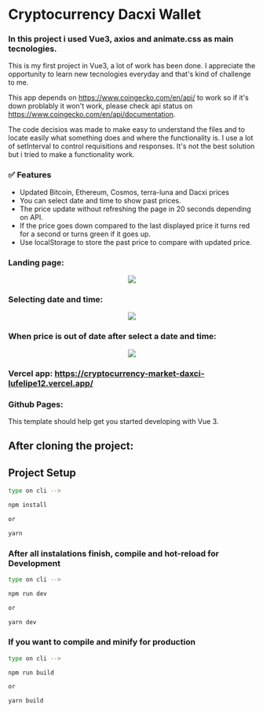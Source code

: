 # Cryptocurrency Dacxi Wallet

### In this project i used Vue3, axios and animate.css as main tecnologies.

This is my first project in Vue3, a lot of work has been done. I appreciate the opportunity to learn new tecnologies everyday and that's kind of challenge to me. 

This app depends on https://www.coingecko.com/en/api/ to work so if it's down problably it won't work, please check api status on https://www.coingecko.com/en/api/documentation.

The code decisios was made to make easy to understand the files and to locate easily what something does and where the functionality is.
I use a lot of setInterval to control requisitions and responses. It's not the best solution but i tried to make a functionality work.

### ✅ Features

- Updated Bitcoin, Ethereum, Cosmos, terra-luna and Dacxi prices
- You can select date and time to show past prices.
- The price update without refreshing the page in 20 seconds depending on API.
- If the price goes down compared to the last displayed price it turns red for a second or turns green if it goes up.
- Use localStorage to store the past price to compare with updated price.

### Landing page:

<div align='center'>
<img src='https://user-images.githubusercontent.com/90461911/169515559-176f48f9-e228-43cf-a13b-1eab90767158.png'/>
</div>

### Selecting date and time: 

<div align='center'>
<img src='https://user-images.githubusercontent.com/90461911/169516890-cb85240f-48a2-46a1-9e5b-d084a0688759.png'/>
</div>

### When price is out of date after select a date and time:

<div align='center'>
<img src='https://user-images.githubusercontent.com/90461911/169517708-98792471-e509-4df9-9f9c-46ca8e913cf8.png'/>
</div>

### Vercel app: https://cryptocurrency-market-daxci-lufelipe12.vercel.app/

### Github Pages: 

This template should help get you started developing with Vue 3.

## After cloning the project:
## Project Setup

```sh
type on cli -->

npm install

or

yarn
```

### After all instalations finish, compile and hot-reload for Development

```sh
type on cli --> 

npm run dev

or 

yarn dev
```

### If you want to compile and minify for production

```sh
type on cli --> 

npm run build

or

yarn build
```
